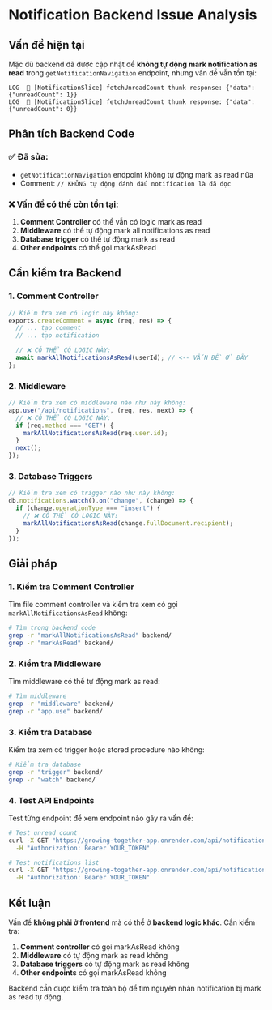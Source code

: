 # Notification Backend Issue Analysis

## Vấn đề hiện tại

Mặc dù backend đã được cập nhật để **không tự động mark notification as read** trong `getNotificationNavigation` endpoint, nhưng vấn đề vẫn tồn tại:

```
LOG  🔄 [NotificationSlice] fetchUnreadCount thunk response: {"data": {"unreadCount": 1}}
LOG  🔄 [NotificationSlice] fetchUnreadCount thunk response: {"data": {"unreadCount": 0}}
```

## Phân tích Backend Code

### ✅ Đã sửa:

- `getNotificationNavigation` endpoint không tự động mark as read nữa
- Comment: `// KHÔNG tự động đánh dấu notification là đã đọc`

### ❌ Vấn đề có thể còn tồn tại:

1. **Comment Controller** có thể vẫn có logic mark as read
2. **Middleware** có thể tự động mark all notifications as read
3. **Database trigger** có thể tự động mark as read
4. **Other endpoints** có thể gọi markAsRead

## Cần kiểm tra Backend

### 1. Comment Controller

```javascript
// Kiểm tra xem có logic này không:
exports.createComment = async (req, res) => {
  // ... tạo comment
  // ... tạo notification

  // ❌ CÓ THỂ CÓ LOGIC NÀY:
  await markAllNotificationsAsRead(userId); // <-- VẤN ĐỀ Ở ĐÂY
};
```

### 2. Middleware

```javascript
// Kiểm tra xem có middleware nào như này không:
app.use("/api/notifications", (req, res, next) => {
  // ❌ CÓ THỂ CÓ LOGIC NÀY:
  if (req.method === "GET") {
    markAllNotificationsAsRead(req.user.id);
  }
  next();
});
```

### 3. Database Triggers

```javascript
// Kiểm tra xem có trigger nào như này không:
db.notifications.watch().on("change", (change) => {
  if (change.operationType === "insert") {
    // ❌ CÓ THỂ CÓ LOGIC NÀY:
    markAllNotificationsAsRead(change.fullDocument.recipient);
  }
});
```

## Giải pháp

### 1. Kiểm tra Comment Controller

Tìm file comment controller và kiểm tra xem có gọi `markAllNotificationsAsRead` không:

```bash
# Tìm trong backend code
grep -r "markAllNotificationsAsRead" backend/
grep -r "markAsRead" backend/
```

### 2. Kiểm tra Middleware

Tìm middleware có thể tự động mark as read:

```bash
# Tìm middleware
grep -r "middleware" backend/
grep -r "app.use" backend/
```

### 3. Kiểm tra Database

Kiểm tra xem có trigger hoặc stored procedure nào không:

```bash
# Kiểm tra database
grep -r "trigger" backend/
grep -r "watch" backend/
```

### 4. Test API Endpoints

Test từng endpoint để xem endpoint nào gây ra vấn đề:

```bash
# Test unread count
curl -X GET "https://growing-together-app.onrender.com/api/notifications/unread-count" \
  -H "Authorization: Bearer YOUR_TOKEN"

# Test notifications list
curl -X GET "https://growing-together-app.onrender.com/api/notifications" \
  -H "Authorization: Bearer YOUR_TOKEN"
```

## Kết luận

Vấn đề **không phải ở frontend** mà có thể ở **backend logic khác**. Cần kiểm tra:

1. **Comment controller** có gọi markAsRead không
2. **Middleware** có tự động mark as read không
3. **Database triggers** có tự động mark as read không
4. **Other endpoints** có gọi markAsRead không

Backend cần được kiểm tra toàn bộ để tìm nguyên nhân notification bị mark as read tự động.
